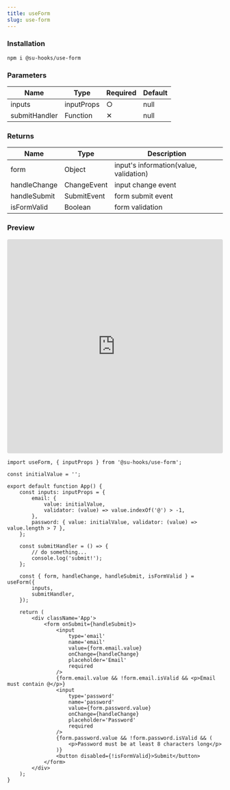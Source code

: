 ```yaml
---
title: useForm
slug: use-form
---
```


### Installation

```shell
npm i @su-hooks/use-form
```

### Parameters

| Name          | Type       | Required | Default |
| ------------- | ---------- | -------- | ------- |
| inputs        | inputProps | ○        | null    |
| submitHandler | Function   | ✕        | null    |

### Returns

| Name         | Type        | Description                            |
| ------------ | ----------- | -------------------------------------- |
| form         | Object      | input's information(value, validation) |
| handleChange | ChangeEvent | input change event                     |
| handleSubmit | SubmitEvent | form submit event                      |
| isFormValid  | Boolean     | form validation                        |

### Preview

<iframe src="https://codesandbox.io/embed/p6v9fw?view=preview&module=%2Fsrc%2FApp.tsx&hidenavigation=1"
     style="width:100%; height: 500px; border:0; border-radius: 4px; overflow:hidden;"
     title="useForm-ex"
     allow="accelerometer; ambient-light-sensor; camera; encrypted-media; geolocation; gyroscope; hid; microphone; midi; payment; usb; vr; xr-spatial-tracking"
     sandbox="allow-forms allow-modals allow-popups allow-presentation allow-same-origin allow-scripts"
   ></iframe>

```tsx
import useForm, { inputProps } from '@su-hooks/use-form';

const initialValue = '';

export default function App() {
	const inputs: inputProps = {
		email: {
			value: initialValue,
			validator: (value) => value.indexOf('@') > -1,
		},
		password: { value: initialValue, validator: (value) => value.length > 7 },
	};

	const submitHandler = () => {
		// do something...
		console.log('submit!');
	};

	const { form, handleChange, handleSubmit, isFormValid } = useForm({
		inputs,
		submitHandler,
	});

	return (
		<div className='App'>
			<form onSubmit={handleSubmit}>
				<input
					type='email'
					name='email'
					value={form.email.value}
					onChange={handleChange}
					placeholder='Email'
					required
				/>
				{form.email.value && !form.email.isValid && <p>Email must contain @</p>}
				<input
					type='password'
					name='password'
					value={form.password.value}
					onChange={handleChange}
					placeholder='Password'
					required
				/>
				{form.password.value && !form.password.isValid && (
					<p>Password must be at least 8 characters long</p>
				)}
				<button disabled={!isFormValid}>Submit</button>
			</form>
		</div>
	);
}
```
